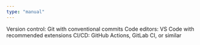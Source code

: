 ```yaml
---
type: "manual"
---
```


Version control: Git with conventional commits
Code editors: VS Code with recommended extensions
CI/CD: GitHub Actions, GitLab CI, or similar